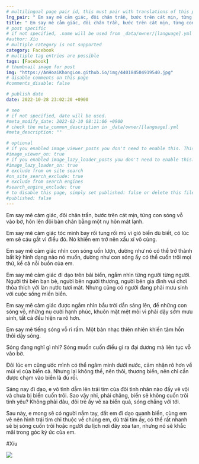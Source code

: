 ```yaml
---
# multilingual page pair id, this must pair with translations of this page. (This name must be unique)
lng_pair: " Em say mê cảm giác, đôi chân trần, bước trên cát mịn, từng con sóng vỗ vào bờ, hôn lên đôi bàn chân bằng một nụ hôn mát lạnh "
title: " Em say mê cảm giác, đôi chân trần, bước trên cát mịn, từng con sóng vỗ vào bờ, hôn lên đôi bàn chân bằng một nụ hôn mát lạnh "
# post specific
# if not specified, .name will be used from _data/owner/[language].yml
#author: Xíu
# multiple category is not supported
category: Facebook
# multiple tag entries are possible
tags: [Facebook]
# thumbnail image for post
img: "https://AnHoaiKhongLon.github.io/img/440184504919540.jpg"
# disable comments on this page
#comments_disable: false

# publish date
date: 2022-10-28 23:02:20 +0900

# seo
# if not specified, date will be used.
#meta_modify_date: 2022-02-10 08:11:06 +0900
# check the meta_common_description in _data/owner/[language].yml
#meta_description: ""

# optional
# if you enabled image_viewer_posts you don't need to enable this. This is only if image_viewer_posts = false
#image_viewer_on: true
# if you enabled image_lazy_loader_posts you don't need to enable this. This is only if image_lazy_loader_posts = false
#image_lazy_loader_on: true
# exclude from on site search
#on_site_search_exclude: true
# exclude from search engines
#search_engine_exclude: true
# to disable this page, simply set published: false or delete this file
#published: false
---
```


<!-- outline-start -->

Em say mê cảm giác, đôi chân trần, bước trên cát mịn, từng con sóng vỗ vào bờ, hôn lên đôi bàn chân bằng một nụ hôn mát lạnh.

Em say mê cảm giác tóc mình bay rối tung rối mù vì gió biển dù biết, có lúc em sẽ cáu gắt vì điều đó. Nó khiến em trở nên xấu xí vô cùng.

Em say mê cảm giác nhìn con sóng uốn lượn, dường như nó có thể trở thành bất kỳ hình dạng nào nó muốn, dường như con sóng ấy có thể cuốn trôi mọi thứ, kể cả nỗi buồn của em.

Em say mê cảm giác đi dạo trên bãi biển, ngắm nhìn từng người từng người. Người thì bên bạn bè, người bên người thương, người bên gia đình vui chơi thỏa thích với làn nước tươi mát. Nhưng cũng có người đang phải mưu sinh với cuộc sống miền biển.

Em say mê cảm giác được ngắm nhìn bầu trời dần sáng lên, để những con sóng vỗ, những nụ cười hạnh phúc, khuôn mặt mệt mỏi vì phải dậy sớm mưu sinh, tất cả đều hiện ra rõ hơn.

Em say mê tiếng sóng vỗ rì rầm. Một bản nhạc thiên nhiên khiến tâm hồn thôi dậy sóng.

Sóng đang nghĩ gì nhỉ? Sóng muốn cuốn điều gì ra đại dương mà liên tục vỗ vào bờ.

Đôi lúc em cũng ước mình có thể ngâm mình dưới nước, cảm nhận rõ hơn về mùi vị của biển cả. Nhưng lại không thể, nên thôi, thương biển, nên chỉ cần được chạm vào biển là đủ rồi.

Sáng nay đi dạo, e vô tình dẫm lên trái tim của đôi tình nhân nào đấy vẽ vội và chưa bị biển cuốn trôi. Sao vậy nhỉ, phải chăng, biển sẽ không cuốn trôi tình yêu? Không phải đâu, đôi trẻ ấy vẽ xa biển quá, sóng chẳng với tới.

Sau này, e mong sẽ có người nắm tay, dắt em đi dạo quanh biển, cùng em vẽ nên hình trái tim chỉ thuộc về chúng em, dù trái tim ấy, có thể rất nhanh sẽ bị sóng cuốn trôi hoặc người du lịch nơi đây xóa tan, nhưng nó sẽ khắc mãi trong góc ký ức của em.

#Xíu

<!-- outline-end -->

<img src= "https://AnHoaiKhongLon.github.io/img/440184504919540.jpg">